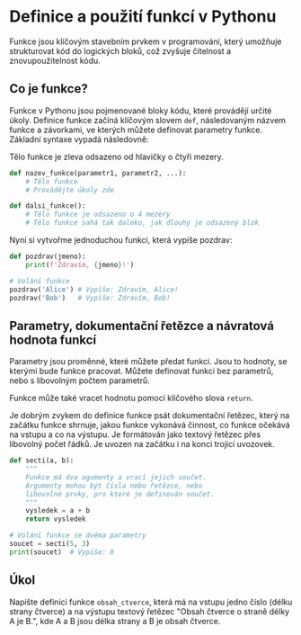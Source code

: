 # Definice a použití funkcí v Pythonu

Funkce jsou klíčovým stavebním prvkem v programování, který umožňuje strukturovat kód do logických bloků, což zvyšuje čitelnost a znovupoužitelnost kódu.

## Co je funkce?

Funkce v Pythonu jsou pojmenované bloky kódu, které provádějí určité úkoly. Definice funkce začíná klíčovým slovem `def`, následovaným názvem funkce a závorkami, ve kterých můžete definovat parametry funkce. Základní syntaxe vypadá následovně:

Tělo funkce je zleva odsazeno od hlavičky o čtyři mezery.

```python
def nazev_funkce(parametr1, parametr2, ...):
    # Tělo funkce
    # Provádějte úkoly zde

def dalsi_funkce():
    # Tělo funkce je odsazeno o 4 mezery
    # Tělo funkce sahá tak daleko, jak dlouhý je odsazený blok
```

Nyní si vytvořme jednoduchou funkci, která vypíše pozdrav:

```python
def pozdrav(jmeno):
    print(f'Zdravím, {jmeno}!')

# Volání funkce
pozdrav('Alice') # Vypíše: Zdravím, Alice!
pozdrav('Bob')   # Vypíše: Zdravím, Bob!
```

## Parametry, dokumentační řetězce a návratová hodnota funkcí

Parametry jsou proměnné, které můžete předat funkci. Jsou to hodnoty, se kterými bude funkce pracovat. Můžete definovat funkci bez parametrů, nebo s libovolným počtem parametrů.

Funkce může také vracet hodnotu pomocí klíčového slova `return`. 

Je dobrým zvykem do definice funkce psát dokumentační řetězec, který na začátku funkce shrnuje, jakou funkce vykonává činnost, co funkce očekává na vstupu a co na výstupu. Je formátován jako textový řetězec přes libovolný počet řádků. Je uvozen na začátku i na konci trojicí uvozovek.

```python
def secti(a, b):
    """
    Funkce má dva agumenty a vrací jejich součet.
    Argumenty mohou být čísla nebo řetězce, nebo 
    libovolné prvky, pro které je definován součet.
    """
    vysledek = a + b
    return vysledek

# Volání funkce se dvěma parametry
soucet = secti(5, 3)
print(soucet)  # Vypíše: 8
```

## Úkol

Napište definici funkce `obsah_ctverce`, která má na vstupu jedno číslo (délku strany čtverce) a na výstupu textový řetězec "Obsah čtverce o straně délky A je B.", kde A a B jsou délka strany a B je obsah čtverce.

